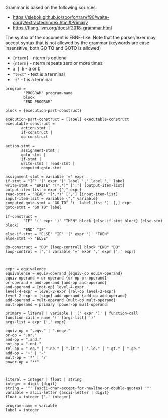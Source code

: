 Grammar is based on the following sources:
* https://slebok.github.io/zoo/fortran/f90/waite-cordy/extracted/index.html#Primary
* https://flang.llvm.org/docs/f2018-grammar.html

The syntax of the document is EBNF-like.
Note that the parser/lexer may accept syntax that is not allowed by the grammar (keywords are case insensitive, both GO TO and GOTO is allowed)

* `[nterm]` - nterm is optional
* `{nterm}` - nterm repeats zero or more times
* `a | b` - a or b
* `"text"` - text is a terminal
* `'t'` - t is a terminal

```
program =
        "PROGRAM" program-name
        block
        "END PROGRAM"

block = {execution-part-construct}

execution-part-construct = [label] executable-construct
executable-construct =
       action-stmt |
       if-construct |
       do-construct 

action-stmt =
       assignment-stmt | 
       goto-stmt | 
       if-stmt | 
       write-stmt | read-stmt | 
       computed-goto-stmt 

assignment-stmt = variable '=' expr
if-stmt = "IF" '(' expr ')' label ',' label ',' label
write-stmt = "WRITE" "(*,*)" [','] [output-item-list]
output-item-list = expr {"," expr}
read-stmt = "READ" "(*,*)" [','] [input-item-list]
input-item-lsit = variable {"," variable}
computed-goto-stmt = "GO TO" '(' label-list ')' [,] expr
goto-stmt = "GO TO" label

if-construct =
        "IF" '(' expr ')' "THEN" block {else-if-stmt block} [else-stmt block]
        "END" "IF"
else-if-stmt = "ELSE" "IF" '(' expr ')' "THEN" 
else-stmt -> "ELSE"

do-construct = "DO" [loop-control] block "END" "DO"
loop-control = [','] variable '=' expr ',' expr [',' expr]



expr = equivalence
equivalence = equiv-operand {equiv-op equiv-operand}
equiv-operand = or-operand {or-op or-operand}
or-operand = and-operand {and-op and-operand}
and-operand = [not-op] level-4-expr
level-4-expr = level-2-expr {rel-op level-2-expr}
level-2-expr = [sign] add-operand {add-op add-operand}
add-operand = mult-operand {mult-op mult-operand}
mult-operand = primary [power-op mult-operand]

primary = literal | variable | '(' expr ')' | function-call
function-call = name '(' [args-list] ')'
args-list = expr {',' expr}

equiv-op = ".eqv." | ".neqv."
or-op = ".or." 
and-op = ".and."
not-op = ".not."
rel-op = ".eq." | ".ne." | ".lt." | ".le." | ".gt." | ".ge."
add-op = '+' | '-'
mult-op = '*' | '/'
power-op = "**"



literal = integer | float | string
integer = digit {digit}
string = '"' {ascii-char-except-for-newline-or-double-quotes} '"'
variable = ascii-letter {ascii-letter | digit}
float = integer ['.' integer]

program-name = variable
label = integer
```
